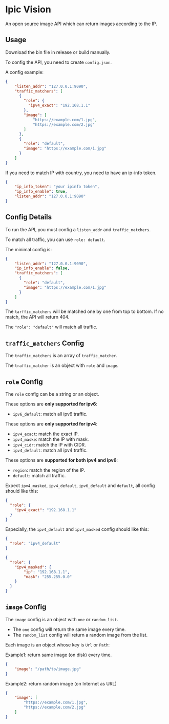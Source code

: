 # Ipic Vision

An open source image API which can return images according to the IP.

## Usage

Download the bin file in release or build manually.

To config the API, you need to create `config.json`.

A config example:

```json
{
    "listen_addr": "127.0.0.1:9090",
    "traffic_matchers": [
      {
        "role": {
          "ipv4_exact": "192.168.1.1"
        },
        "image": [
            "https://example.com/1.jpg",
            "https://example.com/2.jpg"
        ]
      },
      {
        "role": "default",
        "image": "https://example.com/1.jpg"
      }
    ]
}

```

If you need to match IP with country, you need to have an ip-info token.

```json
{
    "ip_info_token": "your ipinfo token",
    "ip_info_enable": true,
    "listen_addr": "127.0.0.1:9090"
}
```

## Config Details

To run the API, you must config a `listen_addr` and `traffic_matchers`.

To match all traffic, you can use `role: default`.

The minimal config is:

```json
{
    "listen_addr": "127.0.0.1:9090",
    "ip_info_enable": false,
    "traffic_matchers": [
      {
        "role": "default",
        "image": "https://example.com/1.jpg"
      }
    ]
}
```

The `tarffic_matchers` will be matched one by one from top to bottom. If no match, the API will return 404.

The `"role": "default"` will match all traffic.

## `traffic_matchers` Config

The `traffic_matchers` is an array of `traffic_matcher`.

The `traffic_matcher` is an object with `role` and `image`.

## `role` Config

The `role` config can be a string or an object.

These options are **only supported for ipv6**:
+ `ipv6_default`: match all ipv6 traffic.

These options are **only supported for ipv4**:

+ `ipv4_exact`: match the exact IP.
+ `ipv4_maske`: match the IP with mask.
+ `ipv4_cidr`: match the IP with CIDR.
+ `ipv4_default`: match all ipv4 traffic.

These options are **supported for both ipv4 and ipv6**:
+ `region`: match the region of the IP.
+ `default`: match all traffic.

Expect `ipv4_masked`, `ipv4_default`, `ipv6_default` and `default`, all config should like this:

```json
{
  "role": {
    "ipv4_exact": "192.168.1.1"
  }
}
```

Especially, the `ipv4_default` and `ipv4_masked` config should like this:

```json
{
  "role": "ipv4_default"
}
```

```json
{
  "role": {
    "ipv4_masked": {
        "ip": "192.168.1.1",
        "mask": "255.255.0.0"
    }
  }
}
```

## `image` Config

The `image` config is an object with `one` or `random_list`.

+ The `one` config will return the same image every time.
+ The `random_list` config will return a random image from the list.

Each image is an object whose key is `Url` or `Path`:

Example1: return same image (on disk) every time.

```json
{
    "image": "/path/to/image.jpg"
}
```

Example2: return random image (on Internet as URL)

```json
{
    "image": [
        "https://example.com/1.jpg",
        "https://example.com/2.jpg"
    ]
}
```